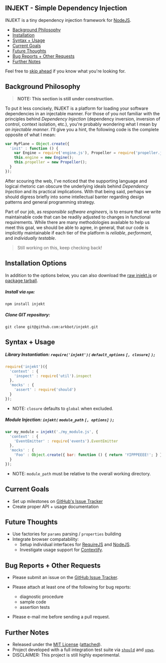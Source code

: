 <!--
## [![INJEKT - Simple Dependency Injection](https://raw.github.com/arkbot/injekt/master/resources/images/logo.png)](https://github.com/arkbot/injekt) ##
-->

## INJEKT - Simple Dependency Injection

INJEKT is a tiny dependency injection framework for [NodeJS](http://nodejs.org/).

* [Background Philosophy](https://github.com/arkbot/injekt#background-philosophy)
* [Installation](https://github.com/arkbot/injekt#installation-options)
* [Syntax + Usage](https://github.com/arkbot/injekt#syntax--usage)
* [Current Goals](https://github.com/arkbot/injekt#current-goals)
* [Future Thoughts](https://github.com/arkbot/injekt#future-thoughts)
* [Bug Reports + Other Requests](https://github.com/arkbot/injekt#bug-reports--other-requests)
* [Further Notes](https://github.com/arkbot/injekt#further-notes)

Feel free to [skip ahead](https://github.com/arkbot/injekt#installation-options) if you know what you're looking for.

## Background Philosophy ##

> **NOTE: This section is still under construction.**

To put it less concisely, INJEKT is a platform for loading your software dependencies in an injectable manner. For those of you not familiar with the principles behind _Dependency Injection_ (dependency inversion, inversion of control, context isolation, etc.), you're probably wondering what I mean by _an injectable manner_. I'll give you a hint, the following code is the complete opposite of what I mean:

```javascript
var MyPlane = Object.create({
  'init' : function () {
    var Engine = require('engine.js'), Propeller = require('propeller.js'); // bad bad bad
    this.engine = new Engine();
    this.propeller = new Propeller();    
  }
});
```

<!-- and why is this bad bad bad? -->

After scouring the web, I've noticed that the supporting language and logical rhetoric can obscure the underlying ideals behind _Dependency Injection_ and its practical implications. With that being said, perhaps we should digress briefly into some intellectual banter regarding design patterns and general programming strategy.

Part of our job, as _responsible software engineers_, is to ensure that we write maintainable code that can be readily adjusted to changes in functional requirements. While there are many methodologies available to help us meet this goal, we should be able to agree, in general, that our code is implicitly maintainable if each tier of the platform is _reliable_, _performant_, and _individually testable_.

> Still working on this, keep checking back!

## Installation Options ##

In addition to the options below, you can also download the [raw injekt.js](https://raw.github.com/arkbot/injekt/master/lib/injekt.js) or [package tarball](https://github.com/arkbot/injekt/tarball/master).

##### Install via `npm`:

    npm install injekt

##### Clone GIT repository:

    git clone git@github.com:arkbot/injekt.git

## Syntax + Usage ##

##### Library Instantiation: `require('injekt')(` `default_options` `[, closure]` `);`

```javascript
require('injekt')({
  'context' : {
    'inspect' : require('util').inspect
  },
  'mocks' : { 
    'assert' : require('should')
  }
});
```

* NOTE: `closure` defaults to `global` when excluded.

##### Module Injection: `injekt(` `module_path` `[, options]` `);`

```javascript    
var my_module = injekt('./my_module.js', {
  'context' : { 
    'EventEmitter' : require('events').EventEmitter
  },
  'mocks' : {
    'Foo' : Object.create({ bar: function () { return 'YIPPPEEEE!'; } })
  }
});
```

* NOTE: `module_path` must be relative to the overall working directory.

## Current Goals ##

* Set up milestones on [GitHub's Issue Tracker](https://github.com/aeberlin/injekt/issues)
* Create proper API + usage documentation

## Future Thoughts ##

* Use factories for `params` parsing / `properties` building
* Integrate browser compatability:
  * Setup individual interfaces for [RequireJS](http://www.requirejs.org) and [NodeJS](http://nodejs.org/docs/v0.4.7/api/modules.html#all_Together...).
  * Investigate usage support for [Contextify](https://npmjs.org/package/contextify).

## Bug Reports + Other Requests ##

* Please submit an issue on the [GitHub Issue Tracker](https://github.com/aeberlin/injekt/issues).

* Please attach at least one of the following for bug reports:

  * diagnostic procedure
  * sample code
  * assertion tests

* Please e-mail me before sending a pull request.

## Further Notes ##

* Released under the [MIT License](http://www.opensource.org/licenses/MIT) ([attached](https://github.com/arkbot/injekt/blob/master/LICENSE.txt)).
* Project developed with a full integration test suite via [`should`](https://npmjs.org/package/should) and [`vows`](https://npmjs.org/package/vows).
* DISCLAIMER: This project is still highly experimental.